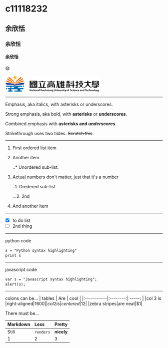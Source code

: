 # c11118232
## 余欣恬
### 余欣恬
#### 余欣恬

😄

![NKUST](nkust.png "高科大")

***
Emphasis, aka italics, with asterisks or underscores.

Strong emphasis, aka bold, with **asterisks** or **underscores**.

Combined emphasis with **asterisks and *underscores***.

Strikethrough uses two tildes. ~~Scratch this~~.
***
1. First ordered list item

2. Another item
   
   ..* Unordered sub-list.

3. Actual numbers don't matter, just that it's a number
   
   ..1. Oredered sub-list
   
   ...2. 2nd
4. And another item

***
- [x] to do list
- [ ] 2nd thing
***
python code
```
s = "Python syntax highlighting"
print s
```
***
javascript code
```
var s = "Javascript syntax highlighting";
alert(s);
```
***
colons can be...
|   tables   |    Are   |  cool  |
|:-----------|:--------:| -----: |
|col 3 is |right-aligned|$1600|
|col 2 is |centered|$12|
|zebra stripes|are neat|$1|

There must be...

|   Markdown   |    Less   |  Pretty  |
|:-----------|:--------| :----- |
|Still |`renders`|**nicely**|
|1 |2| 3|

